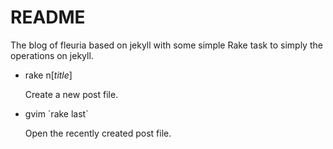 # README


The blog of fleuria based on jekyll with some simple Rake task to simply the operations on jekyll.

+ rake n[*title*]
  
  Create a new post file.

+ gvim \`rake last\`

  Open the recently created post file.



